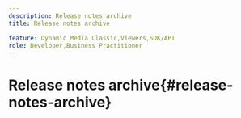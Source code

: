 ```yaml
---
description: Release notes archive
title: Release notes archive

feature: Dynamic Media Classic,Viewers,SDK/API
role: Developer,Business Practitioner
---
```


# Release notes archive{#release-notes-archive}

